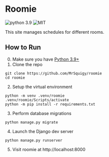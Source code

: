 # Roomie

![python 3.9](https://img.shields.io/badge/python-3.9-blue) ![MIT](https://img.shields.io/github/license/MrSquigy/roomie)

This site manages schedules for different rooms.

## How to Run
0. Make sure you have [Python 3.9+](https://python.org/getit/)
1. Clone the repo
```
git clone https://github.com/MrSquigy/roomie
cd roomie
```
2. Setup the virtual environment
```
python -m venv .venv/roomie
.venv/roomie/Scripts/activate
python -m pip install -r requirements.txt
```
3. Perform database migrations
```
python manage.py migrate
```
4. Launch the Django dev server
```
python manage.py runserver
```
5. Visit roomie at http://localhost:8000